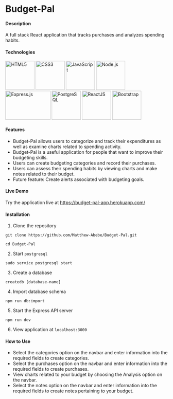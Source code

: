 # Budget-Pal

<h4>Description</h4>

A full stack React application that tracks purchases and analyzes spending habits.

<h4>Technologies</h4>

<p float="left">
<img alt="HTML5" src="https://upload.wikimedia.org/wikipedia/commons/thumb/6/61/HTML5_logo_and_wordmark.svg/512px-HTML5_logo_and_wordmark.svg.png" width="90" height="90" />
<img alt="CSS3" src="https://upload.wikimedia.org/wikipedia/commons/d/d5/CSS3_logo_and_wordmark.svg" width="90" height="90" />
<img alt="JavaScript" src="https://upload.wikimedia.org/wikipedia/commons/thumb/9/99/Unofficial_JavaScript_logo_2.svg/480px-Unofficial_JavaScript_logo_2.svg.png" width="90" height="90" />
<img alt="Node.js" src="https://cdn.iconscout.com/icon/free/png-512/node-js-1-1174935.png" width="90" height="90" />
<img alt="Express.js" src="https://camo.githubusercontent.com/19012171c9664630527c09ac9045b05b50cd03088d6ed8a9664d6e1fa4aeb89c/68747470733a2f2f616d616e646565706d697474616c2e67616c6c65727963646e2e76736173736574732e696f2f657874656e73696f6e732f616d616e646565706d697474616c2f657870726573736a732f322e302e302f313530393838313239333837322f4d6963726f736f66742e56697375616c53747564696f2e53657276696365732e49636f6e732e44656661756c74" width="140" height="90" />
<img alt="PostgreSQL" src="https://upload.wikimedia.org/wikipedia/commons/thumb/2/29/Postgresql_elephant.svg/1200px-Postgresql_elephant.svg.png" width="90" height="90" />
<img alt="ReactJS" src="https://cdn4.iconfinder.com/data/icons/logos-3/600/React.js_logo-512.png" width="90" height="90" />
<img alt="Bootstrap" src="https://cdn.worldvectorlogo.com/logos/bootstrap-4.svg" width="90" height="90" />
</p>

<h4>Features</h4>

* Budget-Pal allows users to categorize and track their expenditures as well as examine charts related to spending activity.
* Budget-Pal is a useful application for people that want to improve their budgeting skills.
* Users can create budgeting categories and record their purchases.
* Users can assess their spending habits by viewing charts and make notes related to their budget.
* Future feature: Create alerts associated with budgeting goals.

<h4>Live Demo</h4>

Try the application live at https://budget-pal-app.herokuapp.com/

<h4>Installation</h4>

 1. Clone the repository

```
git clone https://github.com/Matthew-Abebe/Budget-Pal.git

cd Budget-Pal
```

2. Start ```postgresql```

```
sudo service postgresql start
```

3. Create a database

```
createdb [database-name]
```

4. Import database schema

```
npm run db:import
```

5. Start the Express API server

```
npm run dev
```

6. View application at ```localhost:3000```

<h4>How to Use</h4>

* Select the categories option on the navbar and enter information into the required fields to create categories.
* Select the purchases option on the navbar and enter information into the required fields to create purchases.
* View charts related to your budget by choosing the Analysis option on the navbar.
* Select the notes option on the navbar and enter information into the required fields to create notes pertaining to your budget.


